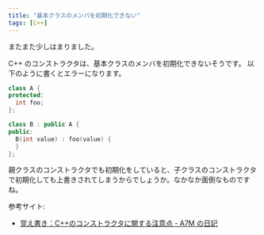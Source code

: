 ```yaml
---
title: "基本クラスのメンバを初期化できない"
tags: [C++]
---
```


またまた少しはまりました。

C++ のコンストラクタは、基本クラスのメンバを初期化できないそうです。
以下のように書くとエラーになります。

```cpp
class A {
protected:
  int foo;
};

class B : public A {
public:
  B(int value) : foo(value) {
  }
};
```

親クラスのコンストラクタでも初期化をしていると、子クラスのコンストラクタで初期化しても上書きされてしまうからでしょうか。なかなか面倒なものですね。

参考サイト:

- [覚え書き：C++のコンストラクタに関する注意点 - A7M の日記](http://slashdot.jp/~A7M/journal/311876)
